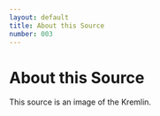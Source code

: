 ```yaml
---
layout: default
title: About this Source
number: 003
---
```


# About this Source
This source is an image of the Kremlin.
